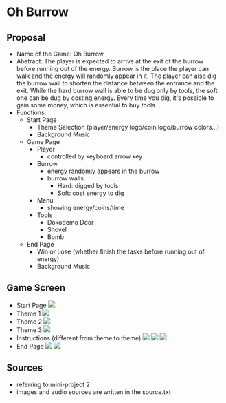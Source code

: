 # Oh Burrow
## Proposal
- Name of the Game:
Oh Burrow
- Abstract:
The player is expected to arrive at the exit of the burrow before running out of the energy. Burrow is the place the player can walk and the energy will randomly appear in it. The player can also dig the burrow wall to shorten the distance between the entrance and the exit. While the hard burrow wall is able to be dug only by tools, the soft one can be dug by costing energy. Every time you dig, it's possible to gain some money, which is essential to buy tools.
- Functions:
    - Start Page
        - Theme Selection (player/energy logo/coin logo/burrow colors...)
        - Background Music
    - Game Page
        - Player
            - controlled by keyboard arrow key
        - Burrow
            - energy randomly appears in the burrow
            - burrow walls
                - Hard: digged by tools
                - Soft: cost energy to dig
        - Menu
            - showing energy/coins/time
        - Tools
            - Dokodemo Door 
            - Shovel
            - Bomb
    - End Page
        - Win or Lose (whether finish the tasks before running out of energy)
        - Background Music
## Game Screen
- Start Page
    ![](https://i.imgur.com/eNwy47M.png)
- Theme 1
    ![](https://i.imgur.com/kDNOOqc.png)
- Theme 2
    ![](https://i.imgur.com/OS2FUMF.png)
- Theme 3
    ![](https://i.imgur.com/NvirAKC.png)
- Instructions (different from theme to theme)
    ![](https://i.imgur.com/avoFpXy.png)
    ![](https://i.imgur.com/3QwOwYl.png)
    ![](https://i.imgur.com/px4PYQk.png)
- End Page
    ![](https://i.imgur.com/hzx0tMa.png)
    ![](https://i.imgur.com/tfi4q1Y.png)
   
## Sources
- referring to mini-project 2 
- images and audio sources are written in the source.txt


